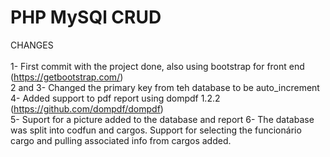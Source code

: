 # PHP MySQl CRUD

CHANGES\
\
1- First commit with the project done, also using bootstrap for front end (https://getbootstrap.com/) \
2 and 3- Changed the primary key from teh database to be auto_increment \
4- Added support to pdf report using dompdf 1.2.2 (https://github.com/dompdf/dompdf) \
5- Suport for a picture added to the database and report
6- The database was split into codfun and cargos. Support for selecting the funcionário cargo and pulling associated info from cargos added.
